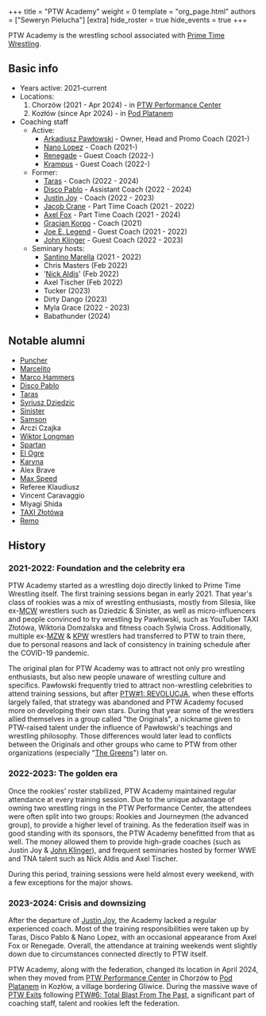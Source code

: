 +++
title = "PTW Academy"
weight = 0
template = "org_page.html"
authors = ["Seweryn Pielucha"]
[extra]
hide_roster = true
hide_events = true
+++

PTW Academy is the wrestling school associated with [Prime Time Wrestling](@/o/ptw.md).

## Basic info

* Years active: 2021-current
* Locations:
  1. Chorzów (2021 - Apr 2024) - in [PTW Performance Center](@/v/ptw-targowa.md)
  2. Kozłów (since Apr 2024) - in [Pod Platanem](@/v/dworek-kozlow.md)
* Coaching staff
  * Active:
    - [Arkadiusz Pawłowski](@/w/pan-pawlowski.md) - Owner, Head and Promo Coach (2021-)
    - [Nano Lopez](@/w/nano-lopez.md) - Coach (2021-)
    - [Renegade](@/w/renegade.md) - Guest Coach (2022-)
    - [Krampus](@/w/krampus.md) - Guest Coach (2022-)
  * Former:
    - [Taras](@/w/taras.md) - Coach (2022 - 2024)
    - [Disco Pablo](@/w/disco-pablo.md) - Assistant Coach (2022 - 2024)
    - [Justin Joy](@/w/justin-joy.md) - Coach (2022 - 2023)
    - [Jacob Crane](@/w/jacob-crane.md) - Part Time Coach (2021 - 2022)
    - [Axel Fox](@/w/axel-fox.md) - Part Time Coach (2021 - 2024)
    - [Gracjan Korpo](@/w/gracjan-korpo.md) - Coach (2021)
    - [Joe E. Legend](@/w/joe-legend.md) - Guest Coach (2021 - 2022)
    - [John Klinger](@/w/bad-bones.md) - Guest Coach (2022 - 2023)
  * Seminary hosts:
    - [Santino Marella](@/w/santino.md) (2021 - 2022)
    - Chris Masters (Feb 2022)
    - '[Nick Aldis](@/w/nick-aldis.md)' (Feb 2022)
    - Axel Tischer (Feb 2022)
    - Tucker (2023)
    - Dirty Dango (2023)
    - Myla Grace (2022 - 2023)
    - Babathunder (2024)

## Notable alumni

* [Puncher](@/w/puncher.md)
* [Marcelito](@/w/marcelito.md)
* [Marco Hammers](@/w/marco-hammers.md)
* [Disco Pablo](@/w/disco-pablo.md)
* [Taras](@/w/taras.md)
* [Syriusz Dziedzic](@/w/dziedzic.md)
* [Sinister](@/w/sinister.md)
* [Samson](@/w/samson.md)
* Arczi Czajka
* [Wiktor Longman](@/w/wiktor-longman.md)
* [Spartan](@/w/spartan.md)
* [El Ogre](@/w/olgierd.md)
* [Karyna](@/w/karyna.md)
* Alex Brave
* [Max Speed](@/w/max-speed.md)
* Referee Klaudiusz
* Vincent Caravaggio
* Miyagi Shida
* [TAXI Złotówa](@/w/taxi-zlotowa.md)
* [Remo](@/w/remo.md)

## History

### 2021-2022: Foundation and the celebrity era

PTW Academy started as a wrestling dojo directly linked to Prime Time Wrestling itself.
The first training sessions began in early 2021.
That year's class of rookies was a mix of wrestling enthusiasts, mostly from Silesia, like ex-[MCW](@/o/mcw.md) wrestlers such as Dziedzic & Sinister,
as well as micro-influencers and people convinced to try wrestling by Pawłowski, such as YouTuber TAXI Złotówa, Wiktoria Domżalska and fitness coach Sylwia Cross.
Additionally, multiple ex-[MZW](@/o/mzw.md) & [KPW](@/o/kpw.md) wrestlers had transferred to PTW to train there, due to personal reasons and lack of consistency in training schedule after the COVID-19 pandemic.

The original plan for PTW Academy was to attract not only pro wrestling enthusiasts, but also new people unaware of wrestling culture and specifics.
Pawłowski frequently tried to attract non-wrestling celebrities to attend training sessions, but after [PTW#1: REVOLUCJA](@/e/ptw/2021-10-09-ptw-1-revolucja.md), when these efforts largely failed, that strategy was abandoned and PTW Academy focused more on developing their own stars.
During that year some of the wrestlers allied themselves in a group called "the Originals", a nickname given to PTW-raised talent under the influence of Pawłowski's teachings and wrestling philosophy.
Those differences would later lead to conflicts between the Originals and other groups who came to PTW from other organizations (especially "[The Greens](@/a/the-greens.md)") later on.

### 2022-2023: The golden era

Once the rookies' roster stabilized, PTW Academy maintained regular attendance at every training session.
Due to the unique advantage of owning two wrestling rings in the PTW Performance Center, the attendees were often split into two groups: Rookies and Journeymen (the advanced group), to provide a higher level of training.
As the federation itself was in good standing with its sponsors, the PTW Academy benefitted from that as well. The money allowed them to provide high-grade coaches (such as Justin Joy & [John Klinger](@/w/bad-bones.md)), and frequent seminaries hosted by former WWE and TNA talent such as Nick Aldis and Axel Tischer.

During this period, training sessions were held almost every weekend, with a few exceptions for the major shows.

### 2023-2024: Crisis and downsizing

After the departure of [Justin Joy](@/w/justin-joy.md), the Academy lacked a regular experienced coach.
Most of the training responsibilities were taken up by Taras, Disco Pablo & Nano Lopez, with an occasional appearance from Axel Fox or Renegade.
Overall, the attendance at training weekends went slightly down due to circumstances connected directly to PTW itself.

PTW Academy, along with the federation, changed its location in April 2024, when they moved from [PTW Performance Center](@/v/ptw-targowa.md) in Chorzów to [Pod Platanem](@/v/dworek-kozlow.md) in Kozłów, a village bordering Gliwice.
During the massive wave of [PTW Exits](@/a/ptw-exits.md) following [PTW#6: Total Blast From The Past](@/e/ptw/2024-05-11-ptw-6.md), a significant part of coaching staff, talent and rookies left the federation.
